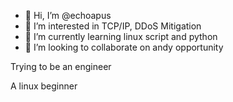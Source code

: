 - 👋 Hi, I’m @echoapus
- 👀 I’m interested in TCP/IP, DDoS Mitigation
- 🌱 I’m currently learning linux script and python
- 💞️ I’m looking to collaborate on andy opportunity

<!---
echoapus/echoapus is a ✨ special ✨ repository because its `README.md` (this file) appears on your GitHub profile.
You can click the Preview link to take a look at your changes.
--->
Trying to be an engineer

A linux beginner 
